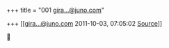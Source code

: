 +++
title = "001 gira...@juno.com"

+++
[[gira...@juno.com	2011-10-03, 07:05:02 [Source](https://groups.google.com/g/bvparishat/c/CdfTE2SdgwY)]]






